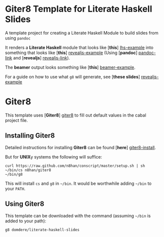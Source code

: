 # Giter8 Template for Literate Haskell Slides

A template project for creating a Literate Haskell Module to build slides from using `pandoc`

It renders a **Literate Haskell** module that looks like [**this**] [lhs-example] into something that looks like [**this**] [revealjs-example] (Using [**pandoc**] [pandoc-link] and [**revealjs**] [revealjs-link]).

The **beamer** output looks something like [**this**] [beamer-example].

For a guide on how to use what `g8` will generate, see [**these slides**] [revealjs-example]

# Giter8

This template uses [**Giter8**] [giter8] to fill out default values in the cabal project file.

## Installing Giter8

Detailed instructions for installing **Giter8** can be found [**here**] [giter8-install].

But for **UNIX**y systems the following will suffice:

    curl https://raw.github.com/n8han/conscript/master/setup.sh | sh
    ~/bin/cs n8han/giter8
    ~/bin/g8

This will install `cs` and `g8` in `~/bin`.  It would be worthwhile adding `~/bin` to your `PATH`.

## Using Giter8

This template can be downloaded with the command (assuming `~/bin` is added to your path):

    g8 domdere/literate-haskell-slides

[giter8]: https://github.com/n8han/giter8 "n8han/giter8 on github.com" 
[giter8-install]: https://github.com/n8han/giter8/blob/master/README.markdown#installation "Installation instructions for Giter8"
[revealjs-example]: http://blog.forgetfulfunctor.com/literate-haskell-slides.g8/ "Reveal.js example"
[beamer-example]: http://blog.forgetfulfunctor.com/literate-haskell-slides.g8/talk.pdf "Beamer example"
[lhs-example]: ./src/main/g8/src/Talk.lhs "Literate Haskell Example"
[pandoc-link]: http://johnmacfarlane.net/pandoc/ "Pandoc"
[revealjs-link]: http://lab.hakim.se/reveal-js/ "Reveal.js"
